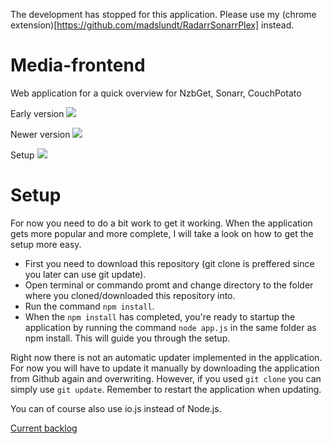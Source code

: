 The development has stopped for this application.
Please use my (chrome extension)[https://github.com/madslundt/RadarrSonarrPlex] instead.

Media-frontend
==============

Web application for a quick overview for NzbGet, Sonarr, CouchPotato

Early version
![](http://i.imgur.com/P3sbRFu.png)

Newer version
![](http://i.imgur.com/e0ypuoG.png)

Setup
![](http://i.imgur.com/yFhWFv7.png)

Setup
=====
For now you need to do a bit work to get it working. When the application gets more popular and more complete, I will take a look on how to get the setup more easy.
*  First you need to download this repository (git clone is preffered since you later can use git update).
*  Open terminal or commando promt and change directory to the folder where you cloned/downloaded this repository into.
*  Run the command `npm install`.
* When the `npm install` has completed, you're ready to startup the application by running the command `node app.js` in the same folder as npm install. This will guide you through the setup.

Right now there is not an automatic updater implemented in the application. For now you will have to update it manually by downloading the application from Github again and overwriting. However, if you used `git clone` you can simply use `git update`. Remember to restart the application when updating.

You can of course also use io.js instead of Node.js.

[Current backlog](https://trello.com/b/jdk2EpAf/media-frontend)
